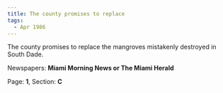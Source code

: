 ```yaml
---  
title: The county promises to replace  
tags:  
  - Apr 1986  
---  
```

  
The county promises to replace the mangroves mistakenly destroyed in South Dade.  
  
Newspapers: **Miami Morning News or The Miami Herald**  
  
Page: **1**, Section: **C** 
